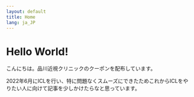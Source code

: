 ```yaml
---
layout: default
title: Home
lang: ja_JP
---
```

# Hello World!

こんにちは。品川近視クリニックのクーポンを配布しています。

2022年6月にICLを行い、特に問題なくスムーズにできたためこれからICLをやりたい人に向けて記事を少しかけたらなと思っています。

